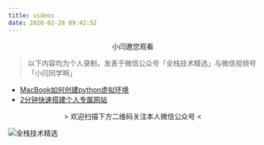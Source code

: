 ```yaml
---
title: videos
date: 2020-02-28 09:42:52
---
```


<center>小闫邀您观看</center>

> 以下内容均为个人录制，发表于微信公众号「全栈技术精选」与微信视频号「小闫同学啊」

* [MacBook如何创建python虚拟环境](https://mp.weixin.qq.com/s/1IlcLNCa442kJ_mv-4TD4Q)
* [2分钟快速搭建个人专属网站](https://mp.weixin.qq.com/s/z8x_0trtt-O-DiJYLSSNVw)







<center> > 欢迎扫描下方二维码关注本人微信公众号 < </center>

![全栈技术精选](https://gitee.com/Ethanyan/pic_data/raw/master/Pythonnote.png)
